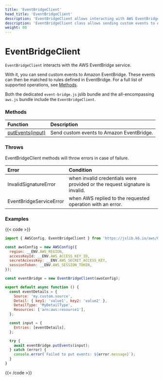 ```yaml
---
title: 'EventBridgeClient'
head_title: 'EventBridgeClient'
description: 'EventBridgeClient allows interacting with AWS EventBridge service'
description: 'EventBridgeClient class allows sending custom events to Amazon EventBridge so that they can be matched to rules.'
weight: 00
---
```


# EventBridgeClient

`EventBridgeClient` interacts with the AWS EventBridge service.

With it, you can send custom events to Amazon EventBridge. These events can then be matched to rules defined in EventBridge. For a full list of supported operations, see [Methods](#methods).

Both the dedicated `event-bridge.js` jslib bundle and the all-encompassing `aws.js` bundle include the `EventBridgeClient`.

### Methods

| Function                                                                                                          | Description                               |
| :---------------------------------------------------------------------------------------------------------------- | :---------------------------------------- |
| [putEvents(input)](https://grafana.com/docs/k6/<K6_VERSION>/javascript-api/jslib/aws/eventbridgeclient/putevents) | Send custom events to Amazon EventBridge. |

### Throws

EventBridgeClient methods will throw errors in case of failure.

| Error                   | Condition                                                                   |
| :---------------------- | :-------------------------------------------------------------------------- |
| InvalidSignatureError   | when invalid credentials were provided or the request signature is invalid. |
| EventBridgeServiceError | when AWS replied to the requested operation with an error.                  |

### Examples

{{< code >}}

```javascript
import { AWSConfig, EventBridgeClient } from 'https://jslib.k6.io/aws/0.12.3/event-bridge.js';

const awsConfig = new AWSConfig({
  region: __ENV.AWS_REGION,
  accessKeyId: __ENV.AWS_ACCESS_KEY_ID,
  secretAccessKey: __ENV.AWS_SECRET_ACCESS_KEY,
  sessionToken: __ENV.AWS_SESSION_TOKEN,
});

const eventBridge = new EventBridgeClient(awsConfig);

export default async function () {
  const eventDetails = {
    Source: 'my.custom.source',
    Detail: { key1: 'value1', key2: 'value2' },
    DetailType: 'MyDetailType',
    Resources: ['arn:aws:resource1'],
  };

  const input = {
    Entries: [eventDetails],
  };

  try {
    await eventBridge.putEvents(input);
  } catch (error) {
    console.error(`Failed to put events: ${error.message}`);
  }
}
```

{{< /code >}}
